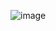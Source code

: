 ![image](https://user-images.githubusercontent.com/73197341/222962279-76ca4ff4-4407-4010-999f-f253cb2d1b16.png)
